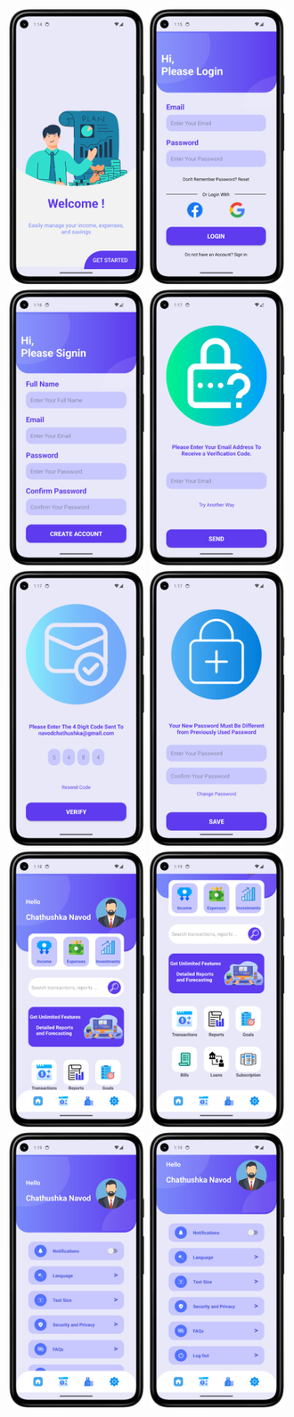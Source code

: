 <div style="display: flex; flex-wrap: wrap; gap: 10px;">

  <img src="Screenshots/1.png" alt="Screenshot 1" width="48%" />
  <img src="Screenshots/2.png" alt="Screenshot 2" width="48%" />

  <img src="Screenshots/3.png" alt="Screenshot 3" width="48%" />
  <img src="Screenshots/4.png" alt="Screenshot 4" width="48%" />

  <img src="Screenshots/5.png" alt="Screenshot 5" width="48%" />
  <img src="Screenshots/6.png" alt="Screenshot 6" width="48%" />

  <img src="Screenshots/7.png" alt="Screenshot 7" width="48%" />
  <img src="Screenshots/8.png" alt="Screenshot 8" width="48%" />

  <img src="Screenshots/9.png" alt="Screenshot 9" width="48%" />
  <img src="Screenshots/10.png" alt="Screenshot 10" width="48%" />

</div>
